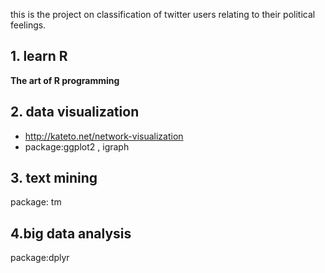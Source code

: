 this is the project on classification of twitter users relating to their political feelings.

## 1. learn R

**The art of R programming**  


## 2. data visualization 

- <http://kateto.net/network-visualization>  
- package:ggplot2 , igraph  

## 3. text mining  

package: tm  

## 4.big data analysis  

package:dplyr

